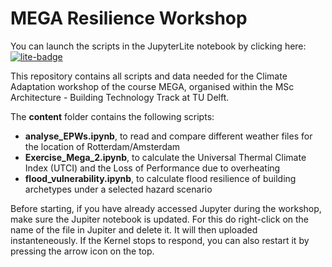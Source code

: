 # MEGA Resilience Workshop


You can launch the scripts in the JupyterLite notebook by clicking here:
[![lite-badge](https://jupyterlite.rtfd.io/en/latest/_static/badge.svg)](https://ele-b.github.io/MEGA-ResilienceWorkshop/lab/index.html)

This repository contains all scripts and data needed for the Climate Adaptation workshop of the course MEGA, organised within the MSc Architecture - Building Technology Track at TU Delft.

The **content** folder contains the following scripts:
- **analyse_EPWs.ipynb**, to read and compare different weather files for the location of Rotterdam/Amsterdam
- **Exercise_Mega_2.ipynb**, to calculate the Universal Thermal Climate Index (UTCI) and the Loss of Performance due to overheating
- **flood_vulnerability.ipynb**, to calculate flood resilience of building archetypes under a selected hazard scenario

Before starting, if you have already accessed Jupyter during the workshop, make sure the Jupiter notebook is updated. For this do right-click on the name of the file in Jupiter and delete it. It will then uploaded instanteneously. If the Kernel stops to respond, you can also restart it by pressing the arrow icon on the top.
